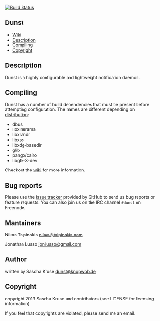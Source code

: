 [![Build Status](https://travis-ci.org/dunst-project/dunst.svg?branch=master)](https://travis-ci.org/dunst-project/dunst)

## Dunst

* [Wiki][wiki]
* [Description](#description)
* [Compiling](#compiling)
* [Copyright](#copyright)

## Description

Dunst is a highly configurable and lightweight notification daemon.


## Compiling

Dunst has a number of build dependencies that must be present before attempting configuration. The names are different depending on [distribution](https://github.com/dunst-project/dunst/wiki/Dependencies):

- dbus
- libxinerama
- libxrandr
- libxss
- libxdg-basedir
- glib
- pango/cairo
- libgtk-3-dev

Checkout the [wiki][wiki] for more information.

## Bug reports

Please use the [issue tracker][issue-tracker] provided by GitHub to send us bug reports or feature requests. You can also join us on the IRC channel `#dunst` on Freenode.

## Mantainers

Nikos Tsipinakis <nikos@tsipinakis.com>

Jonathan Lusso <jonilusso@gmail.com>

## Author

written by Sascha Kruse <dunst@knopwob.de>

## Copyright

copyright 2013 Sascha Kruse and contributors (see LICENSE for licensing information)

If you feel that copyrights are violated, please send me an email.

[issue-tracker]:  https://github.com/dunst-project/dunst/issues
[wiki]: https://github.com/dunst-project/dunst/wiki
